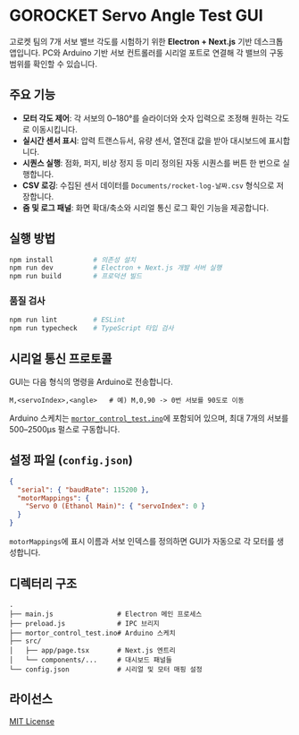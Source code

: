 # GOROCKET Servo Angle Test GUI

고로켓 팀의 7개 서보 밸브 각도를 시험하기 위한 **Electron + Next.js** 기반 데스크톱 앱입니다. PC와 Arduino 기반 서보 컨트롤러를 시리얼 포트로 연결해 각 밸브의 구동 범위를 확인할 수 있습니다.

## 주요 기능

- **모터 각도 제어**: 각 서보의 0–180°를 슬라이더와 숫자 입력으로 조정해 원하는 각도로 이동시킵니다.
- **실시간 센서 표시**: 압력 트랜스듀서, 유량 센서, 열전대 값을 받아 대시보드에 표시합니다.
- **시퀀스 실행**: 점화, 퍼지, 비상 정지 등 미리 정의된 자동 시퀀스를 버튼 한 번으로 실행합니다.
- **CSV 로깅**: 수집된 센서 데이터를 `Documents/rocket-log-날짜.csv` 형식으로 저장합니다.
- **줌 및 로그 패널**: 화면 확대/축소와 시리얼 통신 로그 확인 기능을 제공합니다.

## 실행 방법

```bash
npm install          # 의존성 설치
npm run dev          # Electron + Next.js 개발 서버 실행
npm run build        # 프로덕션 빌드
```

### 품질 검사

```bash
npm run lint         # ESLint
npm run typecheck    # TypeScript 타입 검사
```

## 시리얼 통신 프로토콜

GUI는 다음 형식의 명령을 Arduino로 전송합니다.

```
M,<servoIndex>,<angle>   # 예) M,0,90 -> 0번 서보를 90도로 이동
```

Arduino 스케치는 [`mortor_control_test.ino`](./mortor_control_test.ino)에 포함되어 있으며, 최대 7개의 서보를 500–2500µs 펄스로 구동합니다.

## 설정 파일 (`config.json`)

```json
{
  "serial": { "baudRate": 115200 },
  "motorMappings": {
    "Servo 0 (Ethanol Main)": { "servoIndex": 0 }
  }
}
```

`motorMappings`에 표시 이름과 서보 인덱스를 정의하면 GUI가 자동으로 각 모터를 생성합니다.

## 디렉터리 구조

```
.
├── main.js                # Electron 메인 프로세스
├── preload.js             # IPC 브리지
├── mortor_control_test.ino# Arduino 스케치
├── src/
│   ├── app/page.tsx       # Next.js 엔트리
│   └── components/...     # 대시보드 패널들
└── config.json            # 시리얼 및 모터 매핑 설정
```

## 라이선스

[MIT License](./LICENSE)

